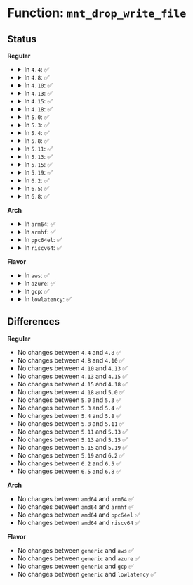 # Function: <code>mnt_drop_write_file</code>

## Status
<b>Regular</b>
<ul>
<li>
<details>
<summary>In <code>4.4</code>: ✅</summary>

```c
void mnt_drop_write_file(struct file *file);
```

**Collision:** Unique Global

**Inline:** No

**Transformation:** False

**Instances:**

```
In fs/namespace.c (ffffffff8122b870)
Location: fs/namespace.c:488
Inline: False
Direct callers:
  - fs/open.c:SyS_fchown
  - fs/xattr.c:SyS_fsetxattr
  - fs/xattr.c:SyS_fremovexattr
  - fs/ext4/ioctl.c:ext4_ioctl
  - fs/ext4/ioctl.c:ext4_ioctl
  - fs/ext4/ioctl.c:ext4_ioctl
  - fs/ext4/ioctl.c:ext4_ioctl
  - fs/ext4/ioctl.c:ext4_ioctl
  - fs/ext4/ioctl.c:ext4_ioctl
  - fs/ext4/ioctl.c:ext4_ioctl
  - fs/ext4/ioctl.c:ext4_ioctl
  - fs/ext4/ioctl.c:ext4_ioctl
  - fs/ext4/ioctl.c:ext4_ioctl
  - fs/ext4/ioctl.c:ext4_ioctl
  - fs/ext4/ioctl.c:ext4_ioctl
  - fs/ext4/ioctl.c:ext4_ioctl
  - fs/ext4/ioctl.c:ext4_ioctl
  - fs/ext4/ioctl.c:ext4_ioctl
  - fs/fat/file.c:fat_generic_ioctl
  - fs/efivarfs/file.c:efivarfs_file_ioctl
```
**Symbols:**

```
ffffffff8122b870-ffffffff8122b895: mnt_drop_write_file (STB_GLOBAL)
```
</details>
</li>
<li>
<details>
<summary>In <code>4.8</code>: ✅</summary>

```c
void mnt_drop_write_file(struct file *file);
```

**Collision:** Unique Global

**Inline:** No

**Transformation:** False

**Instances:**

```
In fs/namespace.c (ffffffff81253fe0)
Location: fs/namespace.c:488
Inline: False
Direct callers:
  - fs/open.c:SyS_fchown
  - fs/read_write.c:vfs_dedupe_file_range
  - fs/read_write.c:vfs_clone_file_range
  - fs/read_write.c:vfs_copy_file_range
  - fs/xattr.c:SyS_fremovexattr
  - fs/xattr.c:SyS_fsetxattr
  - fs/crypto/policy.c:fscrypt_process_policy
  - fs/ext4/ioctl.c:ext4_ioctl
  - fs/ext4/ioctl.c:ext4_ioctl
  - fs/ext4/ioctl.c:ext4_ioctl
  - fs/ext4/ioctl.c:ext4_ioctl
  - fs/ext4/ioctl.c:ext4_ioctl
  - fs/ext4/ioctl.c:ext4_ioctl
  - fs/ext4/ioctl.c:ext4_ioctl
  - fs/ext4/ioctl.c:ext4_ioctl
  - fs/ext4/ioctl.c:ext4_ioctl
  - fs/ext4/ioctl.c:ext4_ioctl
  - fs/ext4/ioctl.c:ext4_ioctl
  - fs/ext4/ioctl.c:ext4_ioctl
  - fs/ext4/ioctl.c:ext4_ioctl
  - fs/ext4/ioctl.c:ext4_ioctl
  - fs/ext4/ioctl.c:ext4_ioctl
  - fs/fat/file.c:fat_generic_ioctl
  - fs/efivarfs/file.c:efivarfs_file_ioctl
```
**Symbols:**

```
ffffffff81253fe0-ffffffff81254005: mnt_drop_write_file (STB_GLOBAL)
```
</details>
</li>
<li>
<details>
<summary>In <code>4.10</code>: ✅</summary>

```c
void mnt_drop_write_file(struct file *file);
```

**Collision:** Unique Global

**Inline:** No

**Transformation:** False

**Instances:**

```
In fs/namespace.c (ffffffff81267320)
Location: fs/namespace.c:487
Inline: False
Direct callers:
  - fs/open.c:SyS_fchown
  - fs/read_write.c:vfs_dedupe_file_range
  - fs/xattr.c:SyS_fremovexattr
  - fs/xattr.c:SyS_fsetxattr
  - fs/crypto/policy.c:fscrypt_ioctl_set_policy
  - fs/ext4/ioctl.c:ext4_ioctl
  - fs/ext4/ioctl.c:ext4_ioctl
  - fs/ext4/ioctl.c:ext4_ioctl
  - fs/ext4/ioctl.c:ext4_ioctl
  - fs/ext4/ioctl.c:ext4_ioctl
  - fs/ext4/ioctl.c:ext4_ioctl
  - fs/ext4/ioctl.c:ext4_ioctl
  - fs/ext4/ioctl.c:ext4_ioctl
  - fs/ext4/ioctl.c:ext4_ioctl
  - fs/ext4/ioctl.c:ext4_ioctl
  - fs/ext4/ioctl.c:ext4_ioctl
  - fs/ext4/ioctl.c:ext4_ioctl
  - fs/ext4/ioctl.c:ext4_ioctl
  - fs/ext4/ioctl.c:ext4_ioctl
  - fs/ext4/ioctl.c:ext4_ioctl
  - fs/fat/file.c:fat_generic_ioctl
  - fs/efivarfs/file.c:efivarfs_file_ioctl
```
**Symbols:**

```
ffffffff81267320-ffffffff81267345: mnt_drop_write_file (STB_GLOBAL)
```
</details>
</li>
<li>
<details>
<summary>In <code>4.13</code>: ✅</summary>

```c
void mnt_drop_write_file(struct file *file);
```

**Collision:** Unique Global

**Inline:** No

**Transformation:** False

**Instances:**

```
In fs/namespace.c (ffffffff81274b80)
Location: fs/namespace.c:488
Inline: False
Direct callers:
  - fs/open.c:SyS_fchown
  - fs/read_write.c:vfs_dedupe_file_range
  - fs/xattr.c:SyS_fremovexattr
  - fs/xattr.c:SyS_fsetxattr
  - fs/crypto/policy.c:fscrypt_ioctl_set_policy
  - fs/ext4/ioctl.c:ext4_ioctl
  - fs/ext4/ioctl.c:ext4_ioctl
  - fs/ext4/ioctl.c:ext4_ioctl
  - fs/ext4/ioctl.c:ext4_ioctl
  - fs/ext4/ioctl.c:ext4_ioctl
  - fs/ext4/ioctl.c:ext4_ioctl
  - fs/ext4/ioctl.c:ext4_ioctl
  - fs/ext4/ioctl.c:ext4_ioctl
  - fs/ext4/ioctl.c:ext4_ioctl
  - fs/ext4/ioctl.c:ext4_ioctl
  - fs/ext4/ioctl.c:ext4_ioctl
  - fs/ext4/ioctl.c:ext4_ioctl
  - fs/ext4/ioctl.c:ext4_ioctl
  - fs/ext4/ioctl.c:ext4_ioctl
  - fs/ext4/ioctl.c:ext4_ioctl
  - fs/fat/file.c:fat_generic_ioctl
  - fs/efivarfs/file.c:efivarfs_file_ioctl
```
**Symbols:**

```
ffffffff81274b80-ffffffff81274ba5: mnt_drop_write_file (STB_GLOBAL)
```
</details>
</li>
<li>
<details>
<summary>In <code>4.15</code>: ✅</summary>

```c
void mnt_drop_write_file(struct file *file);
```

**Collision:** Unique Global

**Inline:** No

**Transformation:** False

**Instances:**

```
In fs/namespace.c (ffffffff812974b0)
Location: fs/namespace.c:547
Inline: False
Direct callers:
  - fs/read_write.c:vfs_dedupe_file_range
  - fs/crypto/policy.c:fscrypt_ioctl_set_policy
  - fs/ext4/ioctl.c:ext4_ioctl
  - fs/ext4/ioctl.c:ext4_ioctl
  - fs/ext4/ioctl.c:ext4_ioctl
  - fs/ext4/ioctl.c:ext4_ioctl
  - fs/ext4/ioctl.c:ext4_ioctl
  - fs/ext4/ioctl.c:ext4_ioctl
  - fs/ext4/ioctl.c:ext4_ioctl
  - fs/ext4/ioctl.c:ext4_ioctl
  - fs/ext4/ioctl.c:ext4_ioctl
  - fs/ext4/ioctl.c:ext4_ioctl
  - fs/ext4/ioctl.c:ext4_ioctl
  - fs/ext4/ioctl.c:ext4_ioctl
  - fs/ext4/ioctl.c:ext4_ioctl
  - fs/ext4/ioctl.c:ext4_ioctl_group_add
  - fs/ext4/ioctl.c:ext4_ioctl_group_add
  - fs/ext4/ioctl.c:ext4_ioctl_group_add
  - fs/fat/file.c:fat_generic_ioctl
  - fs/efivarfs/file.c:efivarfs_file_ioctl
```
**Symbols:**

```
ffffffff812974b0-ffffffff812974d9: mnt_drop_write_file (STB_GLOBAL)
```
</details>
</li>
<li>
<details>
<summary>In <code>4.18</code>: ✅</summary>

```c
void mnt_drop_write_file(struct file *file);
```

**Collision:** Unique Global

**Inline:** No

**Transformation:** False

**Instances:**

```
In fs/namespace.c (ffffffff812bd6a0)
Location: fs/namespace.c:548
Inline: False
Direct callers:
  - fs/read_write.c:vfs_dedupe_file_range
  - fs/crypto/policy.c:fscrypt_ioctl_set_policy
  - fs/ext4/ioctl.c:ext4_ioctl
  - fs/ext4/ioctl.c:ext4_ioctl
  - fs/ext4/ioctl.c:ext4_ioctl
  - fs/ext4/ioctl.c:ext4_ioctl
  - fs/ext4/ioctl.c:ext4_ioctl
  - fs/ext4/ioctl.c:ext4_ioctl
  - fs/ext4/ioctl.c:ext4_ioctl
  - fs/ext4/ioctl.c:ext4_ioctl
  - fs/ext4/ioctl.c:ext4_ioctl
  - fs/ext4/ioctl.c:ext4_ioctl
  - fs/ext4/ioctl.c:ext4_ioctl
  - fs/ext4/ioctl.c:ext4_ioctl
  - fs/ext4/ioctl.c:ext4_ioctl
  - fs/ext4/ioctl.c:ext4_ioctl
  - fs/ext4/ioctl.c:ext4_ioctl_group_add
  - fs/ext4/ioctl.c:ext4_ioctl_group_add
  - fs/ext4/ioctl.c:ext4_ioctl_group_add
  - fs/fat/file.c:fat_generic_ioctl
  - fs/efivarfs/file.c:efivarfs_file_ioctl
```
**Symbols:**

```
ffffffff812bd6a0-ffffffff812bd6c9: mnt_drop_write_file (STB_GLOBAL)
```
</details>
</li>
<li>
<details>
<summary>In <code>5.0</code>: ✅</summary>

```c
void mnt_drop_write_file(struct file *file);
```

**Collision:** Unique Global

**Inline:** No

**Transformation:** False

**Instances:**

```
In fs/namespace.c (ffffffff812d2990)
Location: fs/namespace.c:459
Inline: False
Direct callers:
  - fs/open.c:ksys_fchown
  - fs/xattr.c:__ia32_sys_fremovexattr
  - fs/xattr.c:__x64_sys_fremovexattr
  - fs/xattr.c:__ia32_sys_fsetxattr
  - fs/xattr.c:__x64_sys_fsetxattr
  - fs/crypto/policy.c:fscrypt_ioctl_set_policy
  - fs/ext4/ioctl.c:ext4_ioctl
  - fs/ext4/ioctl.c:ext4_ioctl
  - fs/ext4/ioctl.c:ext4_ioctl
  - fs/ext4/ioctl.c:ext4_ioctl
  - fs/ext4/ioctl.c:ext4_ioctl
  - fs/ext4/ioctl.c:ext4_ioctl
  - fs/ext4/ioctl.c:ext4_ioctl
  - fs/ext4/ioctl.c:ext4_ioctl
  - fs/ext4/ioctl.c:ext4_ioctl
  - fs/ext4/ioctl.c:ext4_ioctl
  - fs/ext4/ioctl.c:ext4_ioctl
  - fs/ext4/ioctl.c:ext4_ioctl_group_add
  - fs/ext4/ioctl.c:ext4_ioctl_group_add
  - fs/ext4/ioctl.c:ext4_ioctl_group_add
  - fs/fat/file.c:fat_generic_ioctl
  - fs/efivarfs/file.c:efivarfs_file_ioctl
```
**Symbols:**

```
ffffffff812d2990-ffffffff812d29b9: mnt_drop_write_file (STB_GLOBAL)
```
</details>
</li>
<li>
<details>
<summary>In <code>5.3</code>: ✅</summary>

```c
void mnt_drop_write_file(struct file *file);
```

**Collision:** Unique Global

**Inline:** No

**Transformation:** False

**Instances:**

```
In fs/namespace.c (ffffffff812efb60)
Location: fs/namespace.c:456
Inline: False
Direct callers:
  - fs/open.c:ksys_fchown
  - fs/xattr.c:__ia32_sys_fremovexattr
  - fs/xattr.c:__x64_sys_fremovexattr
  - fs/xattr.c:__ia32_sys_fsetxattr
  - fs/xattr.c:__x64_sys_fsetxattr
  - fs/crypto/policy.c:fscrypt_ioctl_set_policy
  - fs/ext4/ioctl.c:ext4_ioctl
  - fs/ext4/ioctl.c:ext4_ioctl
  - fs/ext4/ioctl.c:ext4_ioctl
  - fs/ext4/ioctl.c:ext4_ioctl
  - fs/ext4/ioctl.c:ext4_ioctl
  - fs/ext4/ioctl.c:ext4_ioctl
  - fs/ext4/ioctl.c:ext4_ioctl
  - fs/ext4/ioctl.c:ext4_ioctl
  - fs/ext4/ioctl.c:ext4_ioctl
  - fs/ext4/ioctl.c:ext4_ioctl
  - fs/ext4/ioctl.c:ext4_ioctl
  - fs/ext4/ioctl.c:ext4_ioctl
  - fs/ext4/ioctl.c:ext4_ioctl
  - fs/ext4/ioctl.c:ext4_ioctl_group_add
  - fs/ext4/ioctl.c:ext4_ioctl_group_add
  - fs/ext4/ioctl.c:ext4_ioctl_group_add
  - fs/fat/file.c:fat_ioctl_set_attributes
  - fs/efivarfs/file.c:efivarfs_file_ioctl
```
**Symbols:**

```
ffffffff812efb60-ffffffff812efb89: mnt_drop_write_file (STB_GLOBAL)
```
</details>
</li>
<li>
<details>
<summary>In <code>5.4</code>: ✅</summary>

```c
void mnt_drop_write_file(struct file *file);
```

**Collision:** Unique Global

**Inline:** No

**Transformation:** False

**Instances:**

```
In fs/namespace.c (ffffffff81301630)
Location: fs/namespace.c:456
Inline: False
Direct callers:
  - fs/open.c:ksys_fchown
  - fs/xattr.c:__ia32_sys_fremovexattr
  - fs/xattr.c:__x64_sys_fremovexattr
  - fs/xattr.c:__ia32_sys_fsetxattr
  - fs/xattr.c:__x64_sys_fsetxattr
  - fs/crypto/policy.c:fscrypt_ioctl_set_policy
  - fs/verity/enable.c:fsverity_ioctl_enable
  - fs/ext4/ioctl.c:ext4_ioctl
  - fs/ext4/ioctl.c:ext4_ioctl
  - fs/ext4/ioctl.c:ext4_ioctl
  - fs/ext4/ioctl.c:ext4_ioctl
  - fs/ext4/ioctl.c:ext4_ioctl
  - fs/ext4/ioctl.c:ext4_ioctl
  - fs/ext4/ioctl.c:ext4_ioctl
  - fs/ext4/ioctl.c:ext4_ioctl
  - fs/ext4/ioctl.c:ext4_ioctl
  - fs/ext4/ioctl.c:ext4_ioctl
  - fs/ext4/ioctl.c:ext4_ioctl
  - fs/ext4/ioctl.c:ext4_ioctl
  - fs/ext4/ioctl.c:ext4_ioctl_group_add
  - fs/ext4/ioctl.c:ext4_ioctl_group_add
  - fs/ext4/ioctl.c:ext4_ioctl_group_add
  - fs/fat/file.c:fat_ioctl_set_attributes
  - fs/efivarfs/file.c:efivarfs_file_ioctl
```
**Symbols:**

```
ffffffff81301630-ffffffff81301659: mnt_drop_write_file (STB_GLOBAL)
```
</details>
</li>
<li>
<details>
<summary>In <code>5.8</code>: ✅</summary>

```c
void mnt_drop_write_file(struct file *file);
```

**Collision:** Unique Global

**Inline:** No

**Transformation:** False

**Instances:**

```
In fs/namespace.c (ffffffff8133a710)
Location: fs/namespace.c:456
Inline: False
Direct callers:
  - fs/open.c:ksys_fchown
  - fs/xattr.c:__ia32_sys_fremovexattr
  - fs/xattr.c:__x64_sys_fremovexattr
  - fs/xattr.c:__ia32_sys_fsetxattr
  - fs/xattr.c:__x64_sys_fsetxattr
  - fs/crypto/policy.c:fscrypt_ioctl_set_policy
  - fs/verity/enable.c:fsverity_ioctl_enable
  - fs/ext4/ioctl.c:ext4_ioctl
  - fs/ext4/ioctl.c:ext4_ioctl
  - fs/ext4/ioctl.c:ext4_ioctl
  - fs/ext4/ioctl.c:ext4_ioctl
  - fs/ext4/ioctl.c:ext4_ioctl
  - fs/ext4/ioctl.c:ext4_ioctl
  - fs/ext4/ioctl.c:ext4_ioctl
  - fs/ext4/ioctl.c:ext4_ioctl
  - fs/ext4/ioctl.c:ext4_ioctl
  - fs/ext4/ioctl.c:ext4_ioctl
  - fs/ext4/ioctl.c:ext4_ioctl
  - fs/ext4/ioctl.c:ext4_ioctl
  - fs/ext4/ioctl.c:ext4_ioctl_group_add
  - fs/ext4/ioctl.c:ext4_ioctl_group_add
  - fs/ext4/ioctl.c:ext4_ioctl_group_add
  - fs/fat/file.c:fat_ioctl_set_attributes
  - fs/efivarfs/file.c:efivarfs_ioc_setxflags
```
**Symbols:**

```
ffffffff8133a710-ffffffff8133a739: mnt_drop_write_file (STB_GLOBAL)
```
</details>
</li>
<li>
<details>
<summary>In <code>5.11</code>: ✅</summary>

```c
void mnt_drop_write_file(struct file *file);
```

**Collision:** Unique Global

**Inline:** No

**Transformation:** False

**Instances:**

```
In fs/namespace.c (ffffffff81346a60)
Location: fs/namespace.c:456
Inline: False
Direct callers:
  - fs/open.c:ksys_fchown
  - fs/xattr.c:__ia32_sys_fremovexattr
  - fs/xattr.c:__x64_sys_fremovexattr
  - fs/xattr.c:__ia32_sys_fsetxattr
  - fs/xattr.c:__x64_sys_fsetxattr
  - fs/crypto/policy.c:fscrypt_ioctl_set_policy
  - fs/verity/enable.c:fsverity_ioctl_enable
  - fs/ext4/ioctl.c:__ext4_ioctl
  - fs/ext4/ioctl.c:__ext4_ioctl
  - fs/ext4/ioctl.c:__ext4_ioctl
  - fs/ext4/ioctl.c:__ext4_ioctl
  - fs/ext4/ioctl.c:__ext4_ioctl
  - fs/ext4/ioctl.c:__ext4_ioctl
  - fs/ext4/ioctl.c:__ext4_ioctl
  - fs/ext4/ioctl.c:__ext4_ioctl
  - fs/ext4/ioctl.c:__ext4_ioctl
  - fs/ext4/ioctl.c:__ext4_ioctl
  - fs/ext4/ioctl.c:__ext4_ioctl
  - fs/ext4/ioctl.c:__ext4_ioctl
  - fs/ext4/ioctl.c:__ext4_ioctl
  - fs/ext4/ioctl.c:ext4_ioctl_group_add
  - fs/ext4/ioctl.c:ext4_ioctl_group_add
  - fs/ext4/ioctl.c:ext4_ioctl_group_add
  - fs/fat/file.c:fat_ioctl_set_attributes
  - fs/efivarfs/file.c:efivarfs_ioc_setxflags
```
**Symbols:**

```
ffffffff81346a60-ffffffff81346ab0: mnt_drop_write_file (STB_GLOBAL)
```
</details>
</li>
<li>
<details>
<summary>In <code>5.13</code>: ✅</summary>

```c
void mnt_drop_write_file(struct file *file);
```

**Collision:** Unique Global

**Inline:** No

**Transformation:** False

**Instances:**

```
In fs/namespace.c (ffffffff8134cd40)
Location: fs/namespace.c:463
Inline: False
Direct callers:
  - fs/open.c:ksys_fchown
  - fs/ioctl.c:do_vfs_ioctl
  - fs/xattr.c:__ia32_sys_fremovexattr
  - fs/xattr.c:__x64_sys_fremovexattr
  - fs/xattr.c:__ia32_sys_fsetxattr
  - fs/xattr.c:__x64_sys_fsetxattr
  - fs/crypto/policy.c:fscrypt_ioctl_set_policy
  - fs/verity/enable.c:fsverity_ioctl_enable
  - fs/ext4/ioctl.c:__ext4_ioctl
  - fs/ext4/ioctl.c:__ext4_ioctl
  - fs/ext4/ioctl.c:__ext4_ioctl
  - fs/ext4/ioctl.c:__ext4_ioctl
  - fs/ext4/ioctl.c:__ext4_ioctl
  - fs/ext4/ioctl.c:__ext4_ioctl
  - fs/ext4/ioctl.c:__ext4_ioctl
  - fs/ext4/ioctl.c:__ext4_ioctl
  - fs/ext4/ioctl.c:__ext4_ioctl
  - fs/ext4/ioctl.c:__ext4_ioctl
  - fs/ext4/ioctl.c:__ext4_ioctl
  - fs/ext4/ioctl.c:ext4_ioctl_group_add
  - fs/ext4/ioctl.c:ext4_ioctl_group_add
  - fs/ext4/ioctl.c:ext4_ioctl_group_add
  - fs/fat/file.c:fat_ioctl_set_attributes
```
**Symbols:**

```
ffffffff8134cd40-ffffffff8134cd96: mnt_drop_write_file (STB_GLOBAL)
```
</details>
</li>
<li>
<details>
<summary>In <code>5.15</code>: ✅</summary>

```c
void mnt_drop_write_file(struct file *file);
```

**Collision:** Unique Global

**Inline:** No

**Transformation:** False

**Instances:**

```
In fs/namespace.c (ffffffff8139acb0)
Location: fs/namespace.c:465
Inline: False
Direct callers:
  - fs/open.c:ksys_fchown
  - fs/ioctl.c:do_vfs_ioctl
  - fs/xattr.c:__ia32_sys_fremovexattr
  - fs/xattr.c:__x64_sys_fremovexattr
  - fs/xattr.c:__ia32_sys_fsetxattr
  - fs/xattr.c:__x64_sys_fsetxattr
  - fs/crypto/policy.c:fscrypt_ioctl_set_policy
  - fs/verity/enable.c:fsverity_ioctl_enable
  - fs/ext4/ioctl.c:__ext4_ioctl
  - fs/ext4/ioctl.c:__ext4_ioctl
  - fs/ext4/ioctl.c:__ext4_ioctl
  - fs/ext4/ioctl.c:__ext4_ioctl
  - fs/ext4/ioctl.c:__ext4_ioctl
  - fs/ext4/ioctl.c:__ext4_ioctl
  - fs/ext4/ioctl.c:__ext4_ioctl
  - fs/ext4/ioctl.c:__ext4_ioctl
  - fs/ext4/ioctl.c:__ext4_ioctl
  - fs/ext4/ioctl.c:__ext4_ioctl
  - fs/ext4/ioctl.c:__ext4_ioctl
  - fs/ext4/ioctl.c:ext4_ioctl_group_add
  - fs/ext4/ioctl.c:ext4_ioctl_group_add
  - fs/ext4/ioctl.c:ext4_ioctl_group_add
  - fs/fat/file.c:fat_ioctl_set_attributes
```
**Symbols:**

```
ffffffff8139acb0-ffffffff8139ad06: mnt_drop_write_file (STB_GLOBAL)
```
</details>
</li>
<li>
<details>
<summary>In <code>5.19</code>: ✅</summary>

```c
void mnt_drop_write_file(struct file *file);
```

**Collision:** Unique Global

**Inline:** No

**Transformation:** False

**Instances:**

```
In fs/namespace.c (ffffffff8141e6e0)
Location: fs/namespace.c:481
Inline: False
Direct callers:
  - fs/open.c:ksys_fchown
  - fs/ioctl.c:do_vfs_ioctl
  - fs/xattr.c:__ia32_sys_fremovexattr
  - fs/xattr.c:__x64_sys_fremovexattr
  - fs/xattr.c:__ia32_sys_fsetxattr
  - fs/xattr.c:__x64_sys_fsetxattr
  - fs/crypto/policy.c:fscrypt_ioctl_set_policy
  - fs/verity/enable.c:fsverity_ioctl_enable
  - fs/ext4/ioctl.c:__ext4_ioctl
  - fs/ext4/ioctl.c:__ext4_ioctl
  - fs/ext4/ioctl.c:__ext4_ioctl
  - fs/ext4/ioctl.c:__ext4_ioctl
  - fs/ext4/ioctl.c:__ext4_ioctl
  - fs/ext4/ioctl.c:__ext4_ioctl
  - fs/ext4/ioctl.c:__ext4_ioctl
  - fs/ext4/ioctl.c:__ext4_ioctl
  - fs/ext4/ioctl.c:__ext4_ioctl
  - fs/ext4/ioctl.c:__ext4_ioctl
  - fs/ext4/ioctl.c:ext4_ioctl_group_add
  - fs/ext4/ioctl.c:ext4_ioctl_group_add
  - fs/ext4/ioctl.c:ext4_ioctl_group_add
  - fs/ext4/crypto.c:ext4_ioctl_get_encryption_pwsalt
  - fs/ext4/crypto.c:ext4_ioctl_get_encryption_pwsalt
  - fs/fat/file.c:fat_ioctl_set_attributes
```
**Symbols:**

```
ffffffff8141e6e0-ffffffff8141e775: mnt_drop_write_file (STB_GLOBAL)
```
</details>
</li>
<li>
<details>
<summary>In <code>6.2</code>: ✅</summary>

```c
void mnt_drop_write_file(struct file *file);
```

**Collision:** Unique Global

**Inline:** No

**Transformation:** False

**Instances:**

```
In fs/namespace.c (ffffffff814aadf0)
Location: fs/namespace.c:596
Inline: False
Direct callers:
  - fs/open.c:ksys_fchown
  - fs/ioctl.c:do_vfs_ioctl
  - fs/xattr.c:__ia32_sys_fremovexattr
  - fs/xattr.c:__x64_sys_fremovexattr
  - fs/xattr.c:__ia32_sys_fsetxattr
  - fs/xattr.c:__x64_sys_fsetxattr
  - fs/crypto/policy.c:fscrypt_ioctl_set_policy
  - fs/verity/enable.c:fsverity_ioctl_enable
  - fs/ext4/ioctl.c:__ext4_ioctl
  - fs/ext4/ioctl.c:__ext4_ioctl
  - fs/ext4/ioctl.c:__ext4_ioctl
  - fs/ext4/ioctl.c:__ext4_ioctl
  - fs/ext4/ioctl.c:__ext4_ioctl
  - fs/ext4/ioctl.c:__ext4_ioctl
  - fs/ext4/ioctl.c:__ext4_ioctl
  - fs/ext4/ioctl.c:__ext4_ioctl
  - fs/ext4/ioctl.c:__ext4_ioctl
  - fs/ext4/ioctl.c:__ext4_ioctl
  - fs/ext4/ioctl.c:__ext4_ioctl
  - fs/ext4/ioctl.c:__ext4_ioctl
  - fs/ext4/ioctl.c:ext4_ioctl_group_add
  - fs/ext4/ioctl.c:ext4_ioctl_group_add
  - fs/ext4/ioctl.c:ext4_ioctl_group_add
  - fs/ext4/crypto.c:ext4_ioctl_get_encryption_pwsalt
  - fs/ext4/crypto.c:ext4_ioctl_get_encryption_pwsalt
  - fs/fat/file.c:fat_ioctl_set_attributes
```
**Symbols:**

```
ffffffff814aadf0-ffffffff814aae85: mnt_drop_write_file (STB_GLOBAL)
```
</details>
</li>
<li>
<details>
<summary>In <code>6.5</code>: ✅</summary>

```c
void mnt_drop_write_file(struct file *file);
```

**Collision:** Unique Global

**Inline:** No

**Transformation:** False

**Instances:**

```
In fs/namespace.c (ffffffff814dfca0)
Location: fs/namespace.c:491
Inline: False
Direct callers:
  - fs/open.c:ksys_fchown
  - fs/ioctl.c:do_vfs_ioctl
  - fs/xattr.c:__ia32_sys_fremovexattr
  - fs/xattr.c:__x64_sys_fremovexattr
  - fs/xattr.c:__ia32_sys_fsetxattr
  - fs/xattr.c:__x64_sys_fsetxattr
  - fs/crypto/policy.c:fscrypt_ioctl_set_policy
  - fs/verity/enable.c:fsverity_ioctl_enable
  - fs/ext4/ioctl.c:__ext4_ioctl
  - fs/ext4/ioctl.c:__ext4_ioctl
  - fs/ext4/ioctl.c:__ext4_ioctl
  - fs/ext4/ioctl.c:__ext4_ioctl
  - fs/ext4/ioctl.c:__ext4_ioctl
  - fs/ext4/ioctl.c:__ext4_ioctl
  - fs/ext4/ioctl.c:__ext4_ioctl
  - fs/ext4/ioctl.c:__ext4_ioctl
  - fs/ext4/ioctl.c:__ext4_ioctl
  - fs/ext4/ioctl.c:__ext4_ioctl
  - fs/ext4/ioctl.c:__ext4_ioctl
  - fs/ext4/ioctl.c:__ext4_ioctl
  - fs/ext4/ioctl.c:ext4_ioctl_setlabel
  - fs/ext4/ioctl.c:ext4_ioctl_group_add
  - fs/ext4/ioctl.c:ext4_ioctl_group_add
  - fs/ext4/ioctl.c:ext4_ioctl_group_add
  - fs/ext4/crypto.c:ext4_ioctl_get_encryption_pwsalt
  - fs/ext4/crypto.c:ext4_ioctl_get_encryption_pwsalt
  - fs/ext4/crypto.c:ext4_ioctl_get_encryption_pwsalt
  - fs/fat/file.c:fat_ioctl_set_attributes
```
**Symbols:**

```
ffffffff814dfca0-ffffffff814dfd3b: mnt_drop_write_file (STB_GLOBAL)
```
</details>
</li>
<li>
<details>
<summary>In <code>6.8</code>: ✅</summary>

```c
void mnt_drop_write_file(struct file *file);
```

**Collision:** Unique Global

**Inline:** No

**Transformation:** False

**Instances:**

```
In fs/namespace.c (ffffffff81512ba0)
Location: fs/namespace.c:498
Inline: False
Direct callers:
  - fs/open.c:ksys_fchown
  - fs/ioctl.c:do_vfs_ioctl
  - fs/xattr.c:__ia32_sys_fremovexattr
  - fs/xattr.c:__x64_sys_fremovexattr
  - fs/xattr.c:__ia32_sys_fsetxattr
  - fs/xattr.c:__x64_sys_fsetxattr
  - fs/crypto/policy.c:fscrypt_ioctl_set_policy
  - fs/verity/enable.c:fsverity_ioctl_enable
  - fs/ext4/ioctl.c:__ext4_ioctl
  - fs/ext4/ioctl.c:__ext4_ioctl
  - fs/ext4/ioctl.c:__ext4_ioctl
  - fs/ext4/ioctl.c:__ext4_ioctl
  - fs/ext4/ioctl.c:__ext4_ioctl
  - fs/ext4/ioctl.c:__ext4_ioctl
  - fs/ext4/ioctl.c:__ext4_ioctl
  - fs/ext4/ioctl.c:__ext4_ioctl
  - fs/ext4/ioctl.c:__ext4_ioctl
  - fs/ext4/ioctl.c:__ext4_ioctl
  - fs/ext4/ioctl.c:__ext4_ioctl
  - fs/ext4/ioctl.c:__ext4_ioctl
  - fs/ext4/ioctl.c:ext4_ioctl_setlabel
  - fs/ext4/ioctl.c:ext4_ioctl_group_add
  - fs/ext4/ioctl.c:ext4_ioctl_group_add
  - fs/ext4/ioctl.c:ext4_ioctl_group_add
  - fs/ext4/crypto.c:ext4_ioctl_get_encryption_pwsalt
  - fs/ext4/crypto.c:ext4_ioctl_get_encryption_pwsalt
  - fs/ext4/crypto.c:ext4_ioctl_get_encryption_pwsalt
  - fs/fat/file.c:fat_ioctl_set_attributes
```
**Symbols:**

```
ffffffff81512ba0-ffffffff81512c3b: mnt_drop_write_file (STB_GLOBAL)
```
</details>
</li>
</ul>
<b>Arch</b>
<ul>
<li>
<details>
<summary>In <code>arm64</code>: ✅</summary>

```c
void mnt_drop_write_file(struct file *file);
```

**Collision:** Unique Global

**Inline:** No

**Transformation:** False

**Instances:**

```
In fs/namespace.c (ffff8000103b4a60)
Location: fs/namespace.c:456
Inline: False
Direct callers:
  - fs/open.c:ksys_fchown
  - fs/xattr.c:__arm64_sys_fremovexattr
  - fs/xattr.c:__arm64_sys_fsetxattr
  - fs/crypto/policy.c:fscrypt_ioctl_set_policy
  - fs/verity/enable.c:fsverity_ioctl_enable
  - fs/ext4/ioctl.c:ext4_ioctl
  - fs/ext4/ioctl.c:ext4_ioctl
  - fs/ext4/ioctl.c:ext4_ioctl
  - fs/ext4/ioctl.c:ext4_ioctl
  - fs/ext4/ioctl.c:ext4_ioctl
  - fs/ext4/ioctl.c:ext4_ioctl
  - fs/ext4/ioctl.c:ext4_ioctl
  - fs/ext4/ioctl.c:ext4_ioctl
  - fs/ext4/ioctl.c:ext4_ioctl
  - fs/ext4/ioctl.c:ext4_ioctl
  - fs/ext4/ioctl.c:ext4_ioctl
  - fs/ext4/ioctl.c:ext4_ioctl
  - fs/ext4/ioctl.c:ext4_ioctl_group_add
  - fs/ext4/ioctl.c:ext4_ioctl_group_add
  - fs/ext4/ioctl.c:ext4_ioctl_group_add
  - fs/fat/file.c:fat_ioctl_set_attributes
  - fs/efivarfs/file.c:efivarfs_file_ioctl
```
**Symbols:**

```
ffff8000103b4a60-ffff8000103b4abc: mnt_drop_write_file (STB_GLOBAL)
```
</details>
</li>
<li>
<details>
<summary>In <code>armhf</code>: ✅</summary>

```c
void mnt_drop_write_file(struct file *file);
```

**Collision:** Unique Global

**Inline:** No

**Transformation:** False

**Instances:**

```
In fs/namespace.c (c0592c08)
Location: fs/namespace.c:456
Inline: False
Direct callers:
  - fs/open.c:ksys_fchown
  - fs/xattr.c:__se_sys_fremovexattr
  - fs/xattr.c:__se_sys_fsetxattr
  - fs/crypto/policy.c:fscrypt_ioctl_set_policy
  - fs/verity/enable.c:fsverity_ioctl_enable
  - fs/verity/enable.c:fsverity_ioctl_enable
  - fs/ext4/ioctl.c:ext4_ioctl
  - fs/ext4/ioctl.c:ext4_ioctl
  - fs/ext4/ioctl.c:ext4_ioctl
  - fs/ext4/ioctl.c:ext4_ioctl
  - fs/ext4/ioctl.c:ext4_ioctl
  - fs/ext4/ioctl.c:ext4_ioctl
  - fs/ext4/ioctl.c:ext4_ioctl
  - fs/ext4/ioctl.c:ext4_ioctl
  - fs/ext4/ioctl.c:ext4_ioctl
  - fs/ext4/ioctl.c:ext4_ioctl
  - fs/ext4/ioctl.c:ext4_ioctl
  - fs/ext4/ioctl.c:ext4_ioctl
  - fs/ext4/ioctl.c:ext4_ioctl
  - fs/ext4/ioctl.c:ext4_ioctl
  - fs/fat/file.c:fat_ioctl_set_attributes
  - fs/efivarfs/file.c:efivarfs_file_ioctl
```
**Symbols:**

```
c0592c08-c0592c58: mnt_drop_write_file (STB_GLOBAL)
```
</details>
</li>
<li>
<details>
<summary>In <code>ppc64el</code>: ✅</summary>

```c
void mnt_drop_write_file(struct file *file);
```

**Collision:** Unique Global

**Inline:** No

**Transformation:** False

**Instances:**

```
In fs/namespace.c (c0000000004b0e80)
Location: fs/namespace.c:456
Inline: False
Direct callers:
  - fs/open.c:ksys_fchown
  - fs/xattr.c:__se_sys_fremovexattr
  - fs/xattr.c:__se_sys_fsetxattr
  - fs/crypto/policy.c:fscrypt_ioctl_set_policy
  - fs/verity/enable.c:fsverity_ioctl_enable
  - fs/ext4/ioctl.c:ext4_ioctl
  - fs/ext4/ioctl.c:ext4_ioctl
  - fs/ext4/ioctl.c:ext4_ioctl
  - fs/ext4/ioctl.c:ext4_ioctl
  - fs/ext4/ioctl.c:ext4_ioctl
  - fs/ext4/ioctl.c:ext4_ioctl
  - fs/ext4/ioctl.c:ext4_ioctl
  - fs/ext4/ioctl.c:ext4_ioctl
  - fs/ext4/ioctl.c:ext4_ioctl
  - fs/ext4/ioctl.c:ext4_ioctl
  - fs/ext4/ioctl.c:ext4_ioctl
  - fs/ext4/ioctl.c:ext4_ioctl_group_add
  - fs/ext4/ioctl.c:ext4_ioctl_group_add
  - fs/ext4/ioctl.c:ext4_ioctl_group_add
  - fs/fat/file.c:fat_ioctl_set_attributes
```
**Symbols:**

```
c0000000004b0e80-c0000000004b0efc: mnt_drop_write_file (STB_GLOBAL)
```
</details>
</li>
<li>
<details>
<summary>In <code>riscv64</code>: ✅</summary>

```c
void mnt_drop_write_file(struct file *file);
```

**Collision:** Unique Global

**Inline:** No

**Transformation:** False

**Instances:**

```
In fs/namespace.c (ffffffe000277570)
Location: fs/namespace.c:456
Inline: False
Direct callers:
  - fs/open.c:ksys_fchown
  - fs/xattr.c:__se_sys_fremovexattr
  - fs/xattr.c:__se_sys_fsetxattr
  - fs/crypto/policy.c:fscrypt_ioctl_set_policy
  - fs/verity/enable.c:fsverity_ioctl_enable
  - fs/ext4/ioctl.c:ext4_ioctl
  - fs/ext4/ioctl.c:ext4_ioctl
  - fs/ext4/ioctl.c:ext4_ioctl
  - fs/ext4/ioctl.c:ext4_ioctl
  - fs/ext4/ioctl.c:ext4_ioctl
  - fs/ext4/ioctl.c:ext4_ioctl
  - fs/ext4/ioctl.c:ext4_ioctl
  - fs/ext4/ioctl.c:ext4_ioctl
  - fs/ext4/ioctl.c:ext4_ioctl
  - fs/ext4/ioctl.c:ext4_ioctl
  - fs/ext4/ioctl.c:ext4_ioctl
  - fs/ext4/ioctl.c:ext4_ioctl
  - fs/ext4/ioctl.c:ext4_ioctl
  - fs/ext4/ioctl.c:ext4_ioctl
  - fs/fat/file.c:fat_generic_ioctl
```
**Symbols:**

```
ffffffe000277570-ffffffe0002775ca: mnt_drop_write_file (STB_GLOBAL)
```
</details>
</li>
</ul>
<b>Flavor</b>
<ul>
<li>
<details>
<summary>In <code>aws</code>: ✅</summary>

```c
void mnt_drop_write_file(struct file *file);
```

**Collision:** Unique Global

**Inline:** No

**Transformation:** False

**Instances:**

```
In fs/namespace.c (ffffffff812f9c10)
Location: fs/namespace.c:456
Inline: False
Direct callers:
  - fs/open.c:ksys_fchown
  - fs/xattr.c:__ia32_sys_fremovexattr
  - fs/xattr.c:__x64_sys_fremovexattr
  - fs/xattr.c:__ia32_sys_fsetxattr
  - fs/xattr.c:__x64_sys_fsetxattr
  - fs/crypto/policy.c:fscrypt_ioctl_set_policy
  - fs/verity/enable.c:fsverity_ioctl_enable
  - fs/ext4/ioctl.c:ext4_ioctl
  - fs/ext4/ioctl.c:ext4_ioctl
  - fs/ext4/ioctl.c:ext4_ioctl
  - fs/ext4/ioctl.c:ext4_ioctl
  - fs/ext4/ioctl.c:ext4_ioctl
  - fs/ext4/ioctl.c:ext4_ioctl
  - fs/ext4/ioctl.c:ext4_ioctl
  - fs/ext4/ioctl.c:ext4_ioctl
  - fs/ext4/ioctl.c:ext4_ioctl
  - fs/ext4/ioctl.c:ext4_ioctl
  - fs/ext4/ioctl.c:ext4_ioctl
  - fs/ext4/ioctl.c:ext4_ioctl
  - fs/ext4/ioctl.c:ext4_ioctl_group_add
  - fs/ext4/ioctl.c:ext4_ioctl_group_add
  - fs/ext4/ioctl.c:ext4_ioctl_group_add
  - fs/fat/file.c:fat_ioctl_set_attributes
  - fs/efivarfs/file.c:efivarfs_file_ioctl
```
**Symbols:**

```
ffffffff812f9c10-ffffffff812f9c39: mnt_drop_write_file (STB_GLOBAL)
```
</details>
</li>
<li>
<details>
<summary>In <code>azure</code>: ✅</summary>

```c
void mnt_drop_write_file(struct file *file);
```

**Collision:** Unique Global

**Inline:** No

**Transformation:** False

**Instances:**

```
In fs/namespace.c (ffffffff812ea830)
Location: fs/namespace.c:456
Inline: False
Direct callers:
  - fs/open.c:ksys_fchown
  - fs/xattr.c:__ia32_sys_fremovexattr
  - fs/xattr.c:__x64_sys_fremovexattr
  - fs/xattr.c:__ia32_sys_fsetxattr
  - fs/xattr.c:__x64_sys_fsetxattr
  - fs/crypto/policy.c:fscrypt_ioctl_set_policy
  - fs/verity/enable.c:fsverity_ioctl_enable
  - fs/ext4/ioctl.c:ext4_ioctl
  - fs/ext4/ioctl.c:ext4_ioctl
  - fs/ext4/ioctl.c:ext4_ioctl
  - fs/ext4/ioctl.c:ext4_ioctl
  - fs/ext4/ioctl.c:ext4_ioctl
  - fs/ext4/ioctl.c:ext4_ioctl
  - fs/ext4/ioctl.c:ext4_ioctl
  - fs/ext4/ioctl.c:ext4_ioctl
  - fs/ext4/ioctl.c:ext4_ioctl
  - fs/ext4/ioctl.c:ext4_ioctl
  - fs/ext4/ioctl.c:ext4_ioctl
  - fs/ext4/ioctl.c:ext4_ioctl
  - fs/ext4/ioctl.c:ext4_ioctl_group_add
  - fs/ext4/ioctl.c:ext4_ioctl_group_add
  - fs/ext4/ioctl.c:ext4_ioctl_group_add
  - fs/fat/file.c:fat_ioctl_set_attributes
  - fs/efivarfs/file.c:efivarfs_file_ioctl
```
**Symbols:**

```
ffffffff812ea830-ffffffff812ea859: mnt_drop_write_file (STB_GLOBAL)
```
</details>
</li>
<li>
<details>
<summary>In <code>gcp</code>: ✅</summary>

```c
void mnt_drop_write_file(struct file *file);
```

**Collision:** Unique Global

**Inline:** No

**Transformation:** False

**Instances:**

```
In fs/namespace.c (ffffffff812f7a00)
Location: fs/namespace.c:456
Inline: False
Direct callers:
  - fs/open.c:ksys_fchown
  - fs/xattr.c:__ia32_sys_fremovexattr
  - fs/xattr.c:__x64_sys_fremovexattr
  - fs/xattr.c:__ia32_sys_fsetxattr
  - fs/xattr.c:__x64_sys_fsetxattr
  - fs/crypto/policy.c:fscrypt_ioctl_set_policy
  - fs/verity/enable.c:fsverity_ioctl_enable
  - fs/ext4/ioctl.c:ext4_ioctl
  - fs/ext4/ioctl.c:ext4_ioctl
  - fs/ext4/ioctl.c:ext4_ioctl
  - fs/ext4/ioctl.c:ext4_ioctl
  - fs/ext4/ioctl.c:ext4_ioctl
  - fs/ext4/ioctl.c:ext4_ioctl
  - fs/ext4/ioctl.c:ext4_ioctl
  - fs/ext4/ioctl.c:ext4_ioctl
  - fs/ext4/ioctl.c:ext4_ioctl
  - fs/ext4/ioctl.c:ext4_ioctl
  - fs/ext4/ioctl.c:ext4_ioctl
  - fs/ext4/ioctl.c:ext4_ioctl
  - fs/ext4/ioctl.c:ext4_ioctl_group_add
  - fs/ext4/ioctl.c:ext4_ioctl_group_add
  - fs/ext4/ioctl.c:ext4_ioctl_group_add
  - fs/fat/file.c:fat_ioctl_set_attributes
  - fs/efivarfs/file.c:efivarfs_file_ioctl
```
**Symbols:**

```
ffffffff812f7a00-ffffffff812f7a29: mnt_drop_write_file (STB_GLOBAL)
```
</details>
</li>
<li>
<details>
<summary>In <code>lowlatency</code>: ✅</summary>

```c
void mnt_drop_write_file(struct file *file);
```

**Collision:** Unique Global

**Inline:** No

**Transformation:** False

**Instances:**

```
In fs/namespace.c (ffffffff81308d30)
Location: fs/namespace.c:456
Inline: False
Direct callers:
  - fs/open.c:ksys_fchown
  - fs/xattr.c:__ia32_sys_fremovexattr
  - fs/xattr.c:__x64_sys_fremovexattr
  - fs/xattr.c:__ia32_sys_fsetxattr
  - fs/xattr.c:__x64_sys_fsetxattr
  - fs/crypto/policy.c:fscrypt_ioctl_set_policy
  - fs/verity/enable.c:fsverity_ioctl_enable
  - fs/ext4/ioctl.c:ext4_ioctl
  - fs/ext4/ioctl.c:ext4_ioctl
  - fs/ext4/ioctl.c:ext4_ioctl
  - fs/ext4/ioctl.c:ext4_ioctl
  - fs/ext4/ioctl.c:ext4_ioctl
  - fs/ext4/ioctl.c:ext4_ioctl
  - fs/ext4/ioctl.c:ext4_ioctl
  - fs/ext4/ioctl.c:ext4_ioctl
  - fs/ext4/ioctl.c:ext4_ioctl
  - fs/ext4/ioctl.c:ext4_ioctl
  - fs/ext4/ioctl.c:ext4_ioctl
  - fs/ext4/ioctl.c:ext4_ioctl
  - fs/ext4/ioctl.c:ext4_ioctl_group_add
  - fs/ext4/ioctl.c:ext4_ioctl_group_add
  - fs/ext4/ioctl.c:ext4_ioctl_group_add
  - fs/fat/file.c:fat_ioctl_set_attributes
  - fs/efivarfs/file.c:efivarfs_file_ioctl
```
**Symbols:**

```
ffffffff81308d30-ffffffff81308d70: mnt_drop_write_file (STB_GLOBAL)
```
</details>
</li>
</ul>

## Differences
<b>Regular</b>
<ul>
<li>
No changes between <code>4.4</code> and <code>4.8</code> ✅
</li>
<li>
No changes between <code>4.8</code> and <code>4.10</code> ✅
</li>
<li>
No changes between <code>4.10</code> and <code>4.13</code> ✅
</li>
<li>
No changes between <code>4.13</code> and <code>4.15</code> ✅
</li>
<li>
No changes between <code>4.15</code> and <code>4.18</code> ✅
</li>
<li>
No changes between <code>4.18</code> and <code>5.0</code> ✅
</li>
<li>
No changes between <code>5.0</code> and <code>5.3</code> ✅
</li>
<li>
No changes between <code>5.3</code> and <code>5.4</code> ✅
</li>
<li>
No changes between <code>5.4</code> and <code>5.8</code> ✅
</li>
<li>
No changes between <code>5.8</code> and <code>5.11</code> ✅
</li>
<li>
No changes between <code>5.11</code> and <code>5.13</code> ✅
</li>
<li>
No changes between <code>5.13</code> and <code>5.15</code> ✅
</li>
<li>
No changes between <code>5.15</code> and <code>5.19</code> ✅
</li>
<li>
No changes between <code>5.19</code> and <code>6.2</code> ✅
</li>
<li>
No changes between <code>6.2</code> and <code>6.5</code> ✅
</li>
<li>
No changes between <code>6.5</code> and <code>6.8</code> ✅
</li>
</ul>
<b>Arch</b>
<ul>
<li>
No changes between <code>amd64</code> and <code>arm64</code> ✅
</li>
<li>
No changes between <code>amd64</code> and <code>armhf</code> ✅
</li>
<li>
No changes between <code>amd64</code> and <code>ppc64el</code> ✅
</li>
<li>
No changes between <code>amd64</code> and <code>riscv64</code> ✅
</li>
</ul>
<b>Flavor</b>
<ul>
<li>
No changes between <code>generic</code> and <code>aws</code> ✅
</li>
<li>
No changes between <code>generic</code> and <code>azure</code> ✅
</li>
<li>
No changes between <code>generic</code> and <code>gcp</code> ✅
</li>
<li>
No changes between <code>generic</code> and <code>lowlatency</code> ✅
</li>
</ul>
